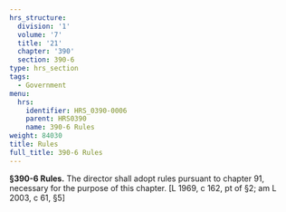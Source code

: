 ```yaml
---
hrs_structure:
  division: '1'
  volume: '7'
  title: '21'
  chapter: '390'
  section: 390-6
type: hrs_section
tags:
  - Government
menu:
  hrs:
    identifier: HRS_0390-0006
    parent: HRS0390
    name: 390-6 Rules
weight: 84030
title: Rules
full_title: 390-6 Rules
---
```

**§390-6 Rules.** The director shall adopt rules pursuant to chapter 91, necessary for the purpose of this chapter. [L 1969, c 162, pt of §2; am L 2003, c 61, §5]